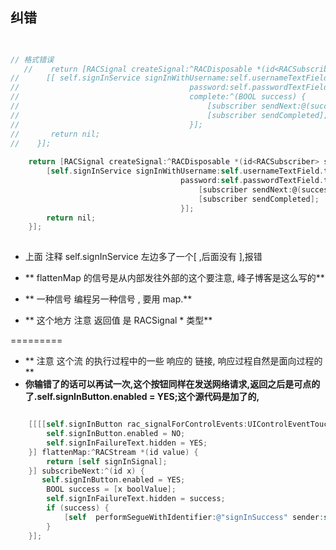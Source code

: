 ##  纠错
```Objective-C 

 
// 格式错误  
   //    return [RACSignal createSignal:^RACDisposable *(id<RACSubscriber> subscriber) {
//      [[ self.signInService signInWithUsername:self.usernameTextField.text
//                                      password:self.passwordTextField.text
//                                      complete:^(BOOL success) {
//                                          [subscriber sendNext:@(success)];
//                                          [subscriber sendCompleted];
//                                      }];
//       return nil;
//    }];
    
    return [RACSignal createSignal:^RACDisposable *(id<RACSubscriber> subscriber) {
        [self.signInService signInWithUsername:self.usernameTextField.text
                                      password:self.passwordTextField.text complete:^(BOOL success) {
                                          [subscriber sendNext:@(success)];
                                          [subscriber sendCompleted];
                                      }];
        return nil;
    }];
    
````  

*   上面 注释 self.signInService 左边多了一个[  ,后面没有 ],报错
   
*  ** flattenMap  的信号是从内部发往外部的这个要注意, 峰子博客是这么写的**
*  ** 一种信号 编程另一种信号 , 要用 map.**<br>
*  ** 这个地方 注意 返回值 是 RACSignal * 类型**
   
  ========= 
  
  
*  **  注意 这个流 的执行过程中的一些 响应的 链接, 响应过程自然是面向过程的**  
*  **你输错了的话可以再试一次,这个按钮同样在发送网络请求,返回之后是可点的了.self.signInButton.enabled = YES;这个源代码是加了的,**
   	 
```Objective-C  

    [[[[self.signInButton rac_signalForControlEvents:UIControlEventTouchUpInside] doNext:^(id x) {
        self.signInButton.enabled = NO;
        self.signInFailureText.hidden = YES;
    }] flattenMap:^RACStream *(id value) {
        return [self signInSignal];
    }] subscribeNext:^(id x) {    
       self.signInButton.enabled = YES;
        BOOL success = [x boolValue];
        self.signInFailureText.hidden = success;
        if (success) {
            [self  performSegueWithIdentifier:@"signInSuccess" sender:self];
        }
    }];

    
``` 